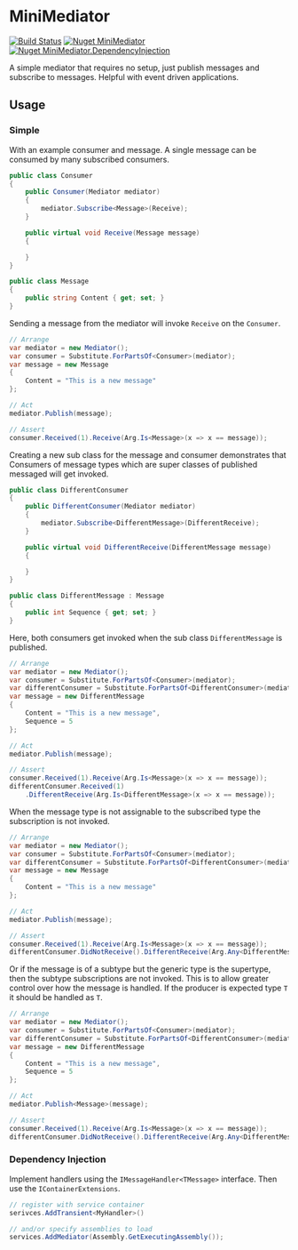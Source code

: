 # MiniMediator

[![Build Status](https://dev.azure.com/atlanticblue/MiniMediator/_apis/build/status/mnelsonwhite.MiniMediator?branchName=master)](https://dev.azure.com/atlanticblue/MiniMediator/_build/latest?definitionId=4&branchName=master)
[![Nuget MiniMediator](https://img.shields.io/badge/nuget_MiniMediator-v1.5.2-blue.svg)](https://www.nuget.org/packages/MiniMediator)
[![Nuget MiniMediator.DependencyInjection](https://img.shields.io/badge/nuget_MiniMediator.DependencyInjection-v1.5.2-blue.svg)](https://www.nuget.org/packages/MiniMediator.DependencyInjection)

A simple mediator that requires no setup, just publish messages and subscribe to messages.
Helpful with event driven applications.

## Usage

### Simple

With an example consumer and message. A single message can be consumed by many subscribed consumers.

``` c#
public class Consumer
{
    public Consumer(Mediator mediator)
    {
        mediator.Subscribe<Message>(Receive);
    }

    public virtual void Receive(Message message)
    {

    }
}

public class Message
{
    public string Content { get; set; }
}
```

Sending a message from the mediator will invoke `Receive` on the `Consumer`.

``` c#
// Arrange
var mediator = new Mediator();
var consumer = Substitute.ForPartsOf<Consumer>(mediator);
var message = new Message
{
    Content = "This is a new message"
};

// Act
mediator.Publish(message);

// Assert
consumer.Received(1).Receive(Arg.Is<Message>(x => x == message));
```

Creating a new sub class for the message and consumer demonstrates that Consumers of message types which are super classes of published messaged will get invoked.

``` c#
public class DifferentConsumer
{
    public DifferentConsumer(Mediator mediator)
    {
        mediator.Subscribe<DifferentMessage>(DifferentReceive);
    }

    public virtual void DifferentReceive(DifferentMessage message)
    {

    }
}

public class DifferentMessage : Message
{
    public int Sequence { get; set; }
}
```

Here, both consumers get invoked when the sub class `DifferentMessage` is published.

``` c#
// Arrange
var mediator = new Mediator();
var consumer = Substitute.ForPartsOf<Consumer>(mediator);
var differentConsumer = Substitute.ForPartsOf<DifferentConsumer>(mediator);
var message = new DifferentMessage
{
    Content = "This is a new message",
    Sequence = 5
};

// Act
mediator.Publish(message);

// Assert
consumer.Received(1).Receive(Arg.Is<Message>(x => x == message));
differentConsumer.Received(1)
    .DifferentReceive(Arg.Is<DifferentMessage>(x => x == message));
```

When the message type is not assignable to the subscribed type the subscription is not invoked.

``` c#
// Arrange
var mediator = new Mediator();
var consumer = Substitute.ForPartsOf<Consumer>(mediator);
var differentConsumer = Substitute.ForPartsOf<DifferentConsumer>(mediator);
var message = new Message
{
    Content = "This is a new message"
};

// Act
mediator.Publish(message);

// Assert
consumer.Received(1).Receive(Arg.Is<Message>(x => x == message));
differentConsumer.DidNotReceive().DifferentReceive(Arg.Any<DifferentMessage>());
```

Or if the message is of a subtype but the generic type is the supertype, then the subtype subscriptions are not invoked.
This is to allow greater control over how the message is handled. If the producer is expected type `T` it should be handled as `T`.

``` c#
// Arrange
var mediator = new Mediator();
var consumer = Substitute.ForPartsOf<Consumer>(mediator);
var differentConsumer = Substitute.ForPartsOf<DifferentConsumer>(mediator);
var message = new DifferentMessage
{
    Content = "This is a new message",
    Sequence = 5
};

// Act
mediator.Publish<Message>(message);

// Assert
consumer.Received(1).Receive(Arg.Is<Message>(x => x == message));
differentConsumer.DidNotReceive().DifferentReceive(Arg.Any<DifferentMessage>());
```

### Dependency Injection

Implement handlers using the `IMessageHandler<TMessage>` interface. Then use the `IContainerExtensions`.

``` c#
// register with service container
serivces.AddTransient<MyHandler>()

// and/or specify assemblies to load
services.AddMediator(Assembly.GetExecutingAssembly());
```